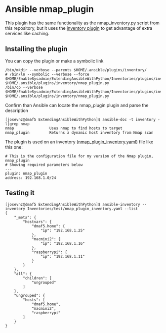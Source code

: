 # Ansible nmap_plugin

This plugin has the same functionality as the nmap_inventory.py script from this repository, but it uses the [inventory plugin](https://docs.ansible.com/ansible/latest/plugins/inventory.html)
to get advantage of extra services like caching.

## Installing the plugin

You can copy the plugin or make a symbolic link

```shell
/bin/mkdir --verbose --parents $HOME/.ansible/plugins/inventory/
# /bin/ln --symbolic --verbose --force $HOME/EnableSysadmin/ExtendingAnsibleWithPython/Inventories/plugins/inventory/nmap_plugin.py $HOME/.ansible/plugins/inventory/nmap_plugin.py
/bin/cp --verbose $HOME/EnableSysadmin/ExtendingAnsibleWithPython/Inventories/plugins/inventory/nmap_plugin.py $HOME/.ansible/plugins/inventory/nmap_plugin.py
```

Confirm than Ansible can locate the nmap_plugin plugin and parse the description

```shell
[josevnz@dmaf5 ExtendingAnsibleWithPython]$ ansible-doc -t inventory -l|grep nmap
nmap                Uses nmap to find hosts to target                                                                                                                                                  
nmap_plugin         Returns a dynamic host inventory from Nmap scan                
```

The plugin is used on an inventory ([nmap_plugin_inventory.yaml](../test/nmap_plugin_inventory.yaml)) file like this one:

```shell
# This is the configuration file for my version of the Nmap plugin, nmap_plugin
# Showing required parameters below
---
plugin: nmap_plugin
address: 192.168.1.0/24
```

## Testing it

```shell
[josevnz@dmaf5 ExtendingAnsibleWithPython]$ ansible-inventory --inventory Inventories/test/nmap_plugin_inventory.yaml --list
{
    "_meta": {
        "hostvars": {
            "dmaf5.home": {
                "ip": "192.168.1.25"
            },
            "macmini2": {
                "ip": "192.168.1.16"
            },
            "raspberrypi": {
                "ip": "192.168.1.11"
            }
        }
    },
    "all": {
        "children": [
            "ungrouped"
        ]
    },
    "ungrouped": {
        "hosts": [
            "dmaf5.home",
            "macmini2",
            "raspberrypi"
        ]
    }
}
```
